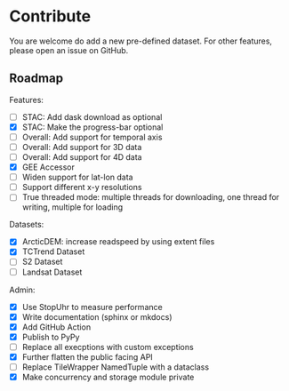 # Contribute

You are welcome do add a new pre-defined dataset.
For other features, please open an issue on GitHub.

## Roadmap

Features:

- [ ] STAC: Add dask download as optional
- [x] STAC: Make the progress-bar optional
- [ ] Overall: Add support for temporal axis
- [ ] Overall: Add support for 3D data
- [ ] Overall: Add support for 4D data
- [X] GEE Accessor
- [ ] Widen support for lat-lon data
- [ ] Support different x-y resolutions
- [ ] True threaded mode: multiple threads for downloading, one thread for writing, multiple for loading

Datasets:

- [X] ArcticDEM: increase readspeed by using extent files
- [X] TCTrend Dataset
- [ ] S2 Dataset
- [ ] Landsat Dataset

Admin:

- [X] Use StopUhr to measure performance
- [X] Write documentation (sphinx or mkdocs)
- [X] Add GitHub Action
- [X] Publish to PyPy
- [ ] Replace all execptions with custom exceptions
- [x] Further flatten the public facing API
- [ ] Replace TileWrapper NamedTuple with a dataclass
- [x] Make concurrency and storage module private
